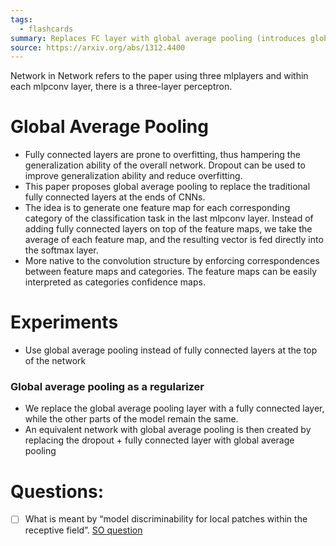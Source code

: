 ```yaml
---
tags:
  - flashcards
summary: Replaces FC layer with global average pooling (introduces global average pooling)
source: https://arxiv.org/abs/1312.4400
---
```

Network in Network refers to the paper using three mlplayers and within each mlpconv layer, there is a three-layer perceptron.

# Global Average Pooling
- Fully connected layers are prone to overfitting, thus hampering the generalization ability of the overall network. Dropout can be used to improve generalization ability and reduce overfitting.
- This paper proposes global average pooling to replace the traditional fully connected layers at the ends of CNNs.
- The idea is to generate one feature map for each corresponding category of the classification task in the last mlpconv layer. Instead of adding fully connected layers on top of the feature maps, we take the average of each feature map, and the resulting vector is fed directly into the softmax layer.
- More native to the convolution structure by enforcing correspondences between feature maps and categories. The feature maps can be easily interpreted as categories confidence maps.

# Experiments
- Use global average pooling instead of fully connected layers at the top of the network

### Global average pooling as a regularizer
- We replace the global average pooling layer with a fully connected layer, while the other parts of the model remain the same.
- An equivalent network with global average pooling is then created by replacing the dropout + fully connected layer with global average pooling

# Questions:
- [ ]  What is meant by “model discriminability for local patches within the receptive field”. [SO question](https://ai.stackexchange.com/questions/8490/what-is-meant-by-model-discriminability-for-local-patches-within-the-receptive)